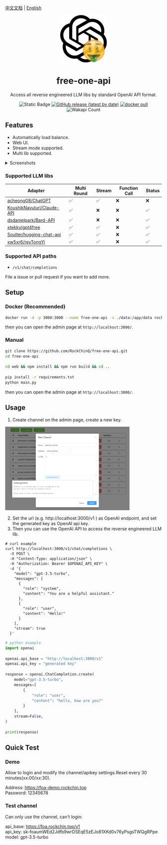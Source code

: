 
[中文文档](README.md) | [English](README_en.md)

<div align="center">

<img width="150" alt="image" src="web/src/assets/logo.png">

# free-one-api

Access all reverse engineered LLM libs by standard OpenAI API format.

![Static Badge](https://img.shields.io/badge/Free-100%25-green)
[![GitHub release (latest by date)](https://img.shields.io/github/v/release/RockChinQ/free-one-api)](https://github.com/RockChinQ/free-one-api/releases/latest)
<a href="https://hub.docker.com/repository/docker/rockchin/free-one-api">
    <img src="https://img.shields.io/docker/pulls/rockchin/free-one-api?color=green" alt="docker pull">
  </a>
![Wakapi Count](https://wakapi.dev/api/badge/RockChinQ/interval:any/project:free-one-api)

</div>

## Features

- Automatically load balance.
- Web UI.
- Stream mode supported.
- Multi lib supported.

<details>
<summary>Screenshots</summary>

**Channel Page:**

<img width="400" alt="image" src="assets/channels.png">

**Add Channel:**

<img width="400" alt="image" src="assets/add_channel.png">

**Curl:**

<img width="400" alt="image" src="assets/feature.png">

</details>

### Supported LLM libs

|Adapter|Multi Round|Stream|Function Call|Status|
|---|---|---|---|---|
|[acheong08/ChatGPT](https://github.com/acheong08/ChatGPT)|✅|✅|❌|❌|ChatGPT Web Version|
|[KoushikNavuluri/Claude-API](https://github.com/KoushikNavuluri/Claude-API)|✅|❌|❌|✅|Claude Web Version|
|[dsdanielpark/Bard-API](https://github.com/dsdanielpark/Bard-API)|✅|❌|❌|✅|Google Bard Web Version|
|[xtekky/gpt4free](https://github.com/xtekky/gpt4free)|✅|✅|❌|✅|gpt4free cracked multiple platforms|
|[Soulter/hugging-chat-api](https://github.com/Soulter/hugging-chat-api)|✅|✅|❌|✅|hubbingface chat model|
|[xw5xr6/revTongYi](https://github.com/xw5xr6/revTongYi)|✅|✅|❌|✅|Aliyun TongYi QianWen Web Version|

### Supported API paths

- `/v1/chat/completions`

File a issue or pull request if you want to add more.

## Setup

### Docker (Recommended)

```bash
docker run -d -p 3000:3000 --name free-one-api -v ./data:/app/data rockchin/free-one-api
```

then you can open the admin page at `http://localhost:3000/`.

### Manual

```bash
git clone https://github.com/RockChinQ/free-one-api.git
cd free-one-api

cd web && npm install && npm run build && cd ..

pip install -r requirements.txt
python main.py
```

then you can open the admin page at `http://localhost:3000/`.

## Usage

1. Create channel on the admin page, create a new key.

<img width="400" alt="image" src="assets/add_channel.png">

2. Set the url (e.g. http://localhost:3000/v1 ) as OpenAI endpoint, and set the generated key as OpenAI api key.  
3. Then you can use the OpenAI API to access the reverse engineered LLM lib.

```curl
# curl example
curl http://localhost:3000/v1/chat/completions \
  -X POST \
  -H "Content-Type: application/json" \
  -H "Authorization: Bearer $OPENAI_API_KEY" \
  -d '{
    "model": "gpt-3.5-turbo",
    "messages": [
      {
        "role": "system",
        "content": "You are a helpful assistant."
      },
      {
        "role": "user",
        "content": "Hello!"
      }
    ],
    "stream": true
  }'
```

```python
# python example
import openai

openai.api_base = "http://localhost:3000/v1"
openai.api_key = "generated key"

response = openai.ChatCompletion.create(
    model="gpt-3.5-turbo",
    messages=[
        {
            "role": "user",
            "content": "hello, how are you?"
        }
    ],
    stream=False,
)

print(response)
```

## Quick Test

### Demo

Allow to login and modify the channel/apikey settings.Reset every 30 minutes(xx:00/xx:30).

Address: https://foa-demo.rockchin.top  
Password: 12345678

### Test channel

Can only use the channel, can't login:

api_base: https://foa.rockchin.top/v1  
api_key: sk-foaumWEd2Jdfb9wrDSEqE5zEJo81XKd0v76yPsgsTWQgRPpe  
model: gpt-3.5-turbo  

